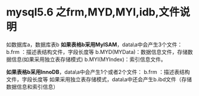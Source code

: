 # mysql5.6 之frm,MYD,MYI,idb,文件说明

如数据库a，数据库表b
**如果表格b采用MyISAM**，data\a中会产生3个文件：
b.frm ：描述表结构文件，字段长度等
b.MYD(MYData)：数据信息文件，存储数据信息(如果采用独立表存储模式)
b.MYI(MYIndex)：索引信息文件。

**如果表格b采用InnoDB**，data\a中会产生1个或者2个文件：
b.frm ：描述表结构文件，字段长度等
如果采用独立表存储模式，data\a中还会产生b.ibd文件（存储数据信息和索引信息）